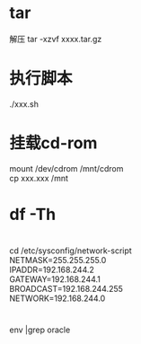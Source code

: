 # tar
解压 tar -xzvf xxxx.tar.gz  
# 执行脚本
./xxx.sh  
# 挂载cd-rom
mount /dev/cdrom /mnt/cdrom  
cp xxx.xxx /mnt  

# df -Th


# 
cd /etc/sysconfig/network-script  
NETMASK=255.255.255.0  
IPADDR=192.168.244.2  
GATEWAY=192.168.244.1  
BROADCAST=192.168.244.255  
NETWORK=192.168.244.0  


# 
env |grep oracle